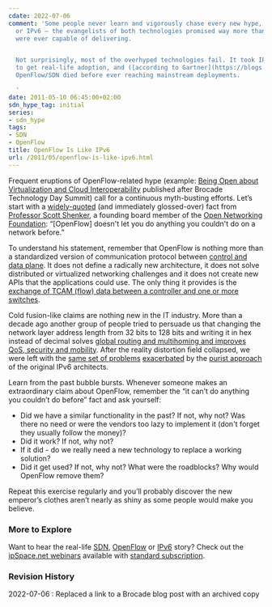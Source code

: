 ```yaml
---
cdate: 2022-07-06
comment: 'Some people never learn and vigorously chase every new hype, be it OpenFlow
  or IPv6 – the evangelists of both technologies promised way more than the technologies
  were ever capable of delivering.


  Not surprisingly, most of the overhyped technologies fail. It took IPv6 decades
  to get real-life adoption, and ([according to Gartner](https://blogs.gartner.com/andrew-lerner/2021/10/11/networking-hype-cycle-2021/))
  OpenFlow/SDN died before ever reaching mainstream deployments.

  '
date: 2011-05-10 06:45:00+02:00
sdn_hype_tag: initial
series:
- sdn_hype
tags:
- SDN
- OpenFlow
title: OpenFlow Is Like IPv6
url: /2011/05/openflow-is-like-ipv6.html
---
```

Frequent eruptions of OpenFlow-related hype (example: [Being Open about Virtualization and Cloud Interoperability](https://web.archive.org/web/20120505055833/http://community.brocade.com/community/brocadeblogs/wingspan/blog/2011/05/03/being-open-about-virtualization-and-cloud-interoperability) published after Brocade Technology Day Summit) call for a continuous myth-busting efforts. Let’s start with a [widely-quoted](http://bit.ly/iQW55Y) (and immediately glossed-over) fact from [Professor Scott Shenker](http://www.eecs.berkeley.edu/Faculty/Homepages/shenker.html), a founding board member of the [Open Networking Foundation](http://www.opennetworkingfoundation.org/): “\[OpenFlow\] doesn't let you do anything you couldn't do on a network before.”

To understand his statement, remember that OpenFlow is nothing more than a standardized version of communication protocol between [control and data plane](/2013/08/management-control-and-data-planes-in.html). It does not define a radically new architecture, it does not solve distributed or virtualized networking challenges and it does not create new APIs that the applications could use. The only thing it provides is the [exchange of TCAM (flow) data between a controller and one or more switches](https://blog.ipspace.net/2011/04/what-is-openflow.html).

Cold fusion-like claims are nothing new in the IT industry. More than a decade ago another group of people tried to persuade us that changing the network layer address length from 32 bits to 128 bits and writing it in hex instead of decimal solves [global routing and multihoming and improves QoS, security and mobility](https://blog.ipspace.net/2010/02/ipv6-myths.html). After the reality distortion field collapsed, we were left with the [same set of problems](https://blog.ipspace.net/2009/05/lack-of-ipv6-multihoming-elephant-in.html) [exacerbated](https://blog.ipspace.net/2011/02/ipv6-provider-independent-addresses.html) by the [purist approach](https://blog.ipspace.net/2010/12/small-site-multihoming-in-ipv6-mission.html) of the original IPv6 architects.

Learn from the past bubble bursts. Whenever someone makes an extraordinary claim about OpenFlow, remember the “it can’t do anything you couldn’t do before” fact and ask yourself:

-   Did we have a similar functionality in the past? If not, why not? Was there no need or were the vendors too lazy to implement it (don't forget they usually follow the money)?
-   Did it work? If not, why not?
-   If it did - do we really need a new technology to replace a working solution?
-   Did it get used? If not, why not? What were the roadblocks? Why would OpenFlow remove them?

Repeat this exercise regularly and you’ll probably discover the new emperor’s clothes aren’t nearly as shiny as some people would make you believe.

### More to Explore

Want to hear the real-life [SDN](https://www.ipspace.net/SDN), [OpenFlow](https://ipspace.net/OpenFlow) or [IPv6](https://www.ipspace.net/IPv6) story? Check out the [ipSpace.net webinars](https://www.ipspace.net/Webinar_roadmaps) available with [standard subscription](https://www.ipspace.net/Subscription).

### Revision History

2022-07-06
: Replaced a link to a Brocade blog post with an archived copy